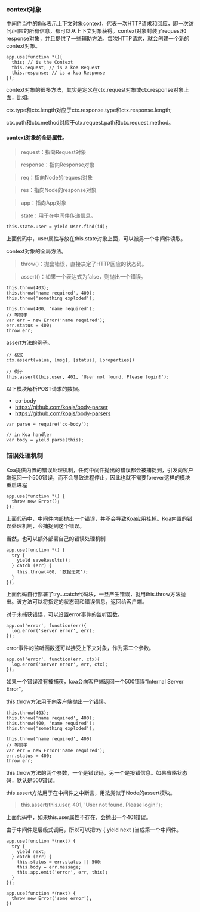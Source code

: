### context对象

中间件当中的this表示上下文对象context，代表一次HTTP请求和回应，即一次访问/回应的所有信息，都可以从上下文对象获得。context对象封装了request和response对象，并且提供了一些辅助方法。每次HTTP请求，就会创建一个新的context对象。

```
app.use(function *(){
  this; // is the Context
  this.request; // is a koa Request
  this.response; // is a koa Response
});

```

context对象的很多方法，其实是定义在ctx.request对象或ctx.response对象上面，比如:

ctx.type和ctx.length对应于ctx.response.type和ctx.response.length;

ctx.path和ctx.method对应于ctx.request.path和ctx.request.method。

#### context对象的全局属性。

> request：指向Request对象  

> response：指向Response对象

> req：指向Node的request对象

> res：指向Node的response对象

> app：指向App对象

> state：用于在中间件传递信息。

```
this.state.user = yield User.find(id);
```
上面代码中，user属性存放在this.state对象上面，可以被另一个中间件读取。

context对象的全局方法。

> throw()：抛出错误，直接决定了HTTP回应的状态码。

> assert()：如果一个表达式为false，则抛出一个错误。

```
this.throw(403);
this.throw('name required', 400);
this.throw('something exploded');

this.throw(400, 'name required');
// 等同于
var err = new Error('name required');
err.status = 400;
throw err;

```
assert方法的例子。

```
// 格式
ctx.assert(value, [msg], [status], [properties])

// 例子
this.assert(this.user, 401, 'User not found. Please login!');

```
以下模块解析POST请求的数据。

* co-body
* https://github.com/koajs/body-parser
* https://github.com/koajs/body-parsers
```
var parse = require('co-body');

// in Koa handler
var body = yield parse(this);
```

### 错误处理机制

Koa提供内置的错误处理机制，任何中间件抛出的错误都会被捕捉到，引发向客户端返回一个500错误，而不会导致进程停止，因此也就不需要forever这样的模块重启进程

```
app.use(function *() {
  throw new Error();
});

```
上面代码中，中间件内部抛出一个错误，并不会导致Koa应用挂掉。Koa内置的错误处理机制，会捕捉到这个错误。

当然，也可以额外部署自己的错误处理机制
```
app.use(function *() {
  try {
    yield saveResults();
  } catch (err) {
    this.throw(400, '数据无效');
  }
});

```
上面代码自行部署了try…catch代码块，一旦产生错误，就用this.throw方法抛出。该方法可以将指定的状态码和错误信息，返回给客户端。

对于未捕获错误，可以设置error事件的监听函数。

```
app.on('error', function(err){
  log.error('server error', err);
});
```
error事件的监听函数还可以接受上下文对象，作为第二个参数。

```
app.on('error', function(err, ctx){
  log.error('server error', err, ctx);
});

```
如果一个错误没有被捕获，koa会向客户端返回一个500错误“Internal Server Error”。

this.throw方法用于向客户端抛出一个错误。

```
this.throw(403);
this.throw('name required', 400);
this.throw(400, 'name required');
this.throw('something exploded');

this.throw('name required', 400)
// 等同于
var err = new Error('name required');
err.status = 400;
throw err;
```

this.throw方法的两个参数，一个是错误码，另一个是报错信息。如果省略状态码，默认是500错误。

this.assert方法用于在中间件之中断言，用法类似于Node的assert模块。

> this.assert(this.user, 401, 'User not found. Please login!');

上面代码中，如果this.user属性不存在，会抛出一个401错误。

由于中间件是层级式调用，所以可以把try { yield next }当成第一个中间件。
```
app.use(function *(next) {
  try {
    yield next;
  } catch (err) {
    this.status = err.status || 500;
    this.body = err.message;
    this.app.emit('error', err, this);
  }
});

app.use(function *(next) {
  throw new Error('some error');
})
```
